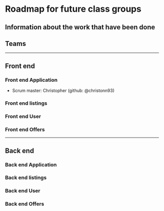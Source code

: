 # Roadmap for future class groups

## Information about the work that have been done

## Teams

---

## Front end

### Front end Application

- Scrum master: Christopher (github: @christonn93)

### Front end listings

### Front end User

### Front end Offers

---

## Back end

### Back end Application

### Back end listings

### Back end User

### Back end Offers